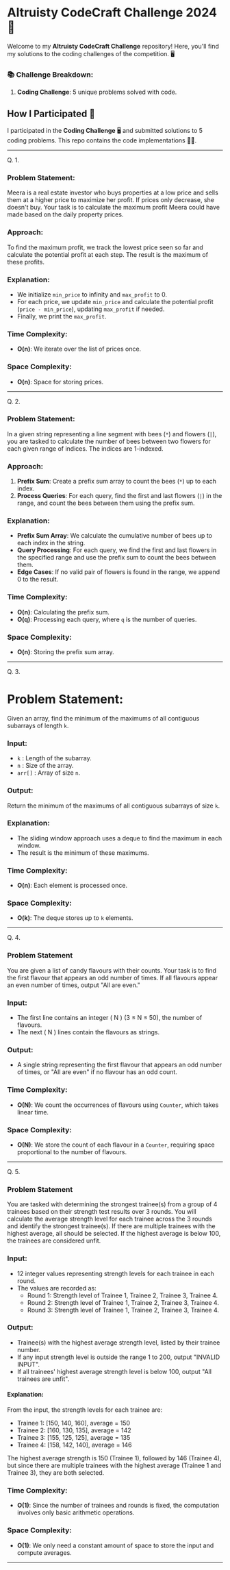 # Altruisty CodeCraft Challenge 2024 🚀

Welcome to my **Altruisty CodeCraft Challenge** repository! Here, you'll find my solutions to the coding challenges of the competition. 🖥️

### 📚 Challenge Breakdown:
1. **Coding Challenge**: 5 unique problems solved with code.

## How I Participated 📝

I participated in the **Coding Challenge** 🖥️ and submitted solutions to 5 coding problems. This repo contains the code implementations 🧑‍💻.

---

Q. 1.
### Problem Statement:

Meera is a real estate investor who buys properties at a low price and sells them at a higher price to maximize her profit. If prices only decrease, she doesn't buy. Your task is to calculate the maximum profit Meera could have made based on the daily property prices.


### Approach:

To find the maximum profit, we track the lowest price seen so far and calculate the potential profit at each step. The result is the maximum of these profits.


### Explanation:

- We initialize `min_price` to infinity and `max_profit` to 0.
- For each price, we update `min_price` and calculate the potential profit (`price - min_price`), updating `max_profit` if needed.
- Finally, we print the `max_profit`.


### Time Complexity:
- **O(n)**: We iterate over the list of prices once.

### Space Complexity:
- **O(n)**: Space for storing prices.

---

Q. 2. 
### Problem Statement:

In a given string representing a line segment with bees (`*`) and flowers (`|`), you are tasked to calculate the number of bees between two flowers for each given range of indices. The indices are 1-indexed.


### Approach:

1. **Prefix Sum**: Create a prefix sum array to count the bees (`*`) up to each index.
2. **Process Queries**: For each query, find the first and last flowers (`|`) in the range, and count the bees between them using the prefix sum.


### Explanation:

- **Prefix Sum Array**: We calculate the cumulative number of bees up to each index in the string.
- **Query Processing**: For each query, we find the first and last flowers in the specified range and use the prefix sum to count the bees between them.
- **Edge Cases**: If no valid pair of flowers is found in the range, we append 0 to the result.


### Time Complexity:

- **O(n)**: Calculating the prefix sum.
- **O(q)**: Processing each query, where `q` is the number of queries.

### Space Complexity:

- **O(n)**: Storing the prefix sum array.

---

Q. 3.
# Problem Statement:

Given an array, find the minimum of the maximums of all contiguous subarrays of length `k`.

### Input:

- `k` : Length of the subarray.
- `n` : Size of the array.
- `arr[]` : Array of size `n`.

### Output:
Return the minimum of the maximums of all contiguous subarrays of size `k`.


### Explanation:

- The sliding window approach uses a deque to find the maximum in each window.
- The result is the minimum of these maximums.

### Time Complexity:
- **O(n)**: Each element is processed once.

### Space Complexity:
- **O(k)**: The deque stores up to `k` elements.

---

Q. 4. 
### Problem Statement

You are given a list of candy flavours with their counts. Your task is to find the first flavour that appears an odd number of times. If all flavours appear an even number of times, output "All are even."

### Input:
- The first line contains an integer \( N \) (3 ≤ N ≤ 50), the number of flavours.
- The next \( N \) lines contain the flavours as strings.

### Output:
- A single string representing the first flavour that appears an odd number of times, or "All are even" if no flavour has an odd count.

### Time Complexity:
- **O(N)**: We count the occurrences of flavours using `Counter`, which takes linear time.

### Space Complexity:
- **O(N)**: We store the count of each flavour in a `Counter`, requiring space proportional to the number of flavours.

---

Q. 5.
### Problem Statement

You are tasked with determining the strongest trainee(s) from a group of 4 trainees based on their strength test results over 3 rounds. You will calculate the average strength level for each trainee across the 3 rounds and identify the strongest trainee(s). If there are multiple trainees with the highest average, all should be selected. If the highest average is below 100, the trainees are considered unfit.

### Input:
- 12 integer values representing strength levels for each trainee in each round.
- The values are recorded as:
  - Round 1: Strength level of Trainee 1, Trainee 2, Trainee 3, Trainee 4.
  - Round 2: Strength level of Trainee 1, Trainee 2, Trainee 3, Trainee 4.
  - Round 3: Strength level of Trainee 1, Trainee 2, Trainee 3, Trainee 4.

### Output:
- Trainee(s) with the highest average strength level, listed by their trainee number.
- If any input strength level is outside the range 1 to 200, output "INVALID INPUT".
- If all trainees' highest average strength level is below 100, output "All trainees are unfit".

#### Explanation:
From the input, the strength levels for each trainee are:
- Trainee 1: [150, 140, 160], average = 150
- Trainee 2: [160, 130, 135], average = 142
- Trainee 3: [155, 125, 125], average = 135
- Trainee 4: [158, 142, 140], average = 146

The highest average strength is 150 (Trainee 1), followed by 146 (Trainee 4), but since there are multiple trainees with the highest average (Trainee 1 and Trainee 3), they are both selected.

### Time Complexity:
- **O(1)**: Since the number of trainees and rounds is fixed, the computation involves only basic arithmetic operations.

### Space Complexity:
- **O(1)**: We only need a constant amount of space to store the input and compute averages.

---
